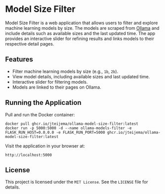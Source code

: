 # Model Size Filter

Model Size Filter is a web application that allows users to filter and explore machine learning models by size. The models are scraped from [Ollama](https://ollama.com/) and include details such as available sizes and the last updated time. The app provides an interactive slider for refining results and links models to their respective detail pages.

## Features

- Filter machine learning models by size (e.g., `1b`, `2b`).
- View model details, including available sizes and last updated time.
- Interactive slider for filtering models.
- Models are linked to their pages on Ollama.

## Running the Application

Pull and run the Docker container:
```
docker pull ghcr.io/jteijema/ollama-model-size-filter:latest
docker run -p 5000:5000 -d --name ollama-models-filter -e FLASK_RUN_HOST=0.0.0.0 -e FLASK_RUN_PORT=5000 ghcr.io/jteijema/ollama-model-size-filter:latest
```
Visit the application in your browser at:

`http://localhost:5000`

## License

This project is licensed under the `MIT License`. See the `LICENSE` file for details.